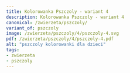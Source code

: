 ```yaml
---
title: Kolorowanka Pszczoly - wariant 4
description: Kolorowanka Pszczoly - wariant 4
canonical: /zwierzeta/pszczoly/
variant_of: pszczoly
image: /zwierzeta/pszczoly/4/pszczoly-4.svg
pdf: /zwierzeta/pszczoly/4/pszczoly-4.pdf
alt: "pszczoly kolorowanki dla dzieci"
tags:
- zwierzeta
- pszczoly
---
```


